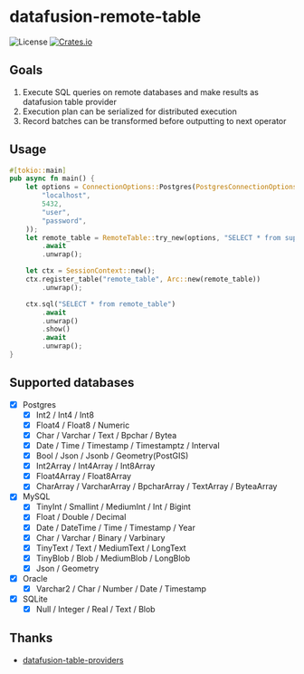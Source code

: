 # datafusion-remote-table
![License](https://img.shields.io/badge/license-MIT-blue.svg)
[![Crates.io](https://img.shields.io/crates/v/datafusion-remote-table.svg)](https://crates.io/crates/datafusion-remote-table)

## Goals
1. Execute SQL queries on remote databases and make results as datafusion table provider
2. Execution plan can be serialized for distributed execution
3. Record batches can be transformed before outputting to next operator

## Usage
```rust
#[tokio::main]
pub async fn main() {
    let options = ConnectionOptions::Postgres(PostgresConnectionOptions::new(
        "localhost",
        5432,
        "user",
        "password",
    ));
    let remote_table = RemoteTable::try_new(options, "SELECT * from supported_data_types", None)
        .await
        .unwrap();

    let ctx = SessionContext::new();
    ctx.register_table("remote_table", Arc::new(remote_table))
        .unwrap();

    ctx.sql("SELECT * from remote_table")
        .await
        .unwrap()
        .show()
        .await
        .unwrap();
}
```

## Supported databases
- [x] Postgres
  - [x] Int2 / Int4 / Int8
  - [x] Float4 / Float8 / Numeric
  - [x] Char / Varchar / Text / Bpchar / Bytea
  - [x] Date / Time / Timestamp / Timestamptz / Interval
  - [x] Bool / Json / Jsonb / Geometry(PostGIS)
  - [x] Int2Array / Int4Array / Int8Array
  - [x] Float4Array / Float8Array
  - [x] CharArray / VarcharArray / BpcharArray / TextArray / ByteaArray
- [x] MySQL
  - [x] TinyInt / Smallint / MediumInt / Int / Bigint
  - [x] Float / Double / Decimal
  - [x] Date / DateTime / Time / Timestamp / Year
  - [x] Char / Varchar / Binary / Varbinary
  - [x] TinyText / Text / MediumText / LongText
  - [x] TinyBlob / Blob / MediumBlob / LongBlob
  - [x] Json / Geometry
- [x] Oracle
  - [x] Varchar2 / Char / Number / Date / Timestamp
- [x] SQLite
  - [x] Null / Integer / Real / Text / Blob

## Thanks
- [datafusion-table-providers](https://crates.io/crates/datafusion-table-providers)